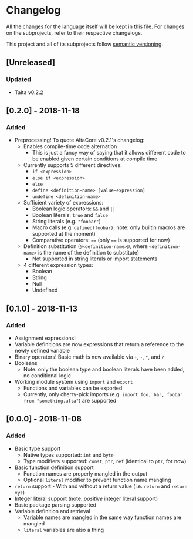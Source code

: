 # Changelog
All the changes for the language itself will be kept in this file. For changes on the subprojects, refer to their respective changelogs.

This project and all of its subprojects follow [semantic versioning](https://semver.org).

## [Unreleased]
### Updated
  * Talta v0.2.2

## [0.2.0] - 2018-11-18
### Added
  * Preprocessing! To quote AltaCore v0.2.1's changelog:
    * Enables compile-time code alternation
      * This is just a fancy way of saying that it allows different code to be enabled given certain conditions at compile time
    * Currently supports 5 different directives:
      * `if <expression>`
      * `else if <expression>`
      * `else`
      * `define <definition-name> [value-expression]`
      * `undefine <definition-name>`
    * Sufficient variety of expressions:
      * Boolean logic operators: `&&` and `||`
      * Boolean literals: `true` and `false`
      * String literals (e.g. `"foobar"`)
      * Macro calls (e.g. `defined(foobar)`; note: only builtin macros are supported at the moment)
      * Comparative operators: `==`  (only `==` is supported for now)
    * Definition substitution (`@<definition-name>@`, where `<definition-name>` is the name of the definition to substitute)
      * Not supported in string literals or import statements
    * 4 different expression types:
      * Boolean
      * String
      * Null
      * Undefined

## [0.1.0] - 2018-11-13
### Added
  * Assignment expressions!
  * Variable definitions are now expressions that return a reference to the newly defined variable
  * Binary operators! Basic math is now available via `+`, `-`, `*`, and `/`
  * Booleans
    * Note: only the boolean type and boolean literals have been added, no conditional logic
  * Working module system using `import` and `export`
    * Functions and variables can be exported
    * Currently, only cherry-pick imports (e.g. `import foo, bar, foobar from "something.alta"`) are supported

## [0.0.0] - 2018-11-08
### Added
  * Basic type support
    * Native types supported: `int` and `byte`
    * Type modifiers supported: `const`, `ptr`, `ref` (identical to `ptr`, for now)
  * Basic function definition support
    * Function names are properly mangled in the output
    * Optional `literal` modifier to prevent function name mangling
  * `return` support - With and without a return value (i.e. `return` and `return xyz`)
  * Integer literal support (note: *positive* integer literal support)
  * Basic package parsing supported
  * Variable definition and retrieval
    * Variable names are mangled in the same way function names are mangled
    * `literal` variables are also a thing
